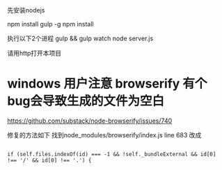 先安装nodejs

npm install gulp -g
npm install

执行以下2个进程
gulp && gulp watch
node server.js

请用http打开本项目

# windows 用户注意 browserify 有个bug会导致生成的文件为空白
https://github.com/substack/node-browserify/issues/740

修复的方法如下
找到node_modules/browserify/index.js
line 683 改成 


```

if (self.files.indexOf(id) === -1 && !self._bundleExternal && id[0] !== '/' && id[0] !== '.') {

```
